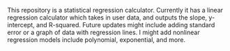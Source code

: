 This repository is a statistical regression calculator. 
Currently it has a linear regression calculator which takes in user data, and outputs the slope, y-intercept, and R-squared.
Future updates might include adding standard error or a graph of data with regression lines.
I might add nonlinear regression models include polynomial, exponential, and more.
